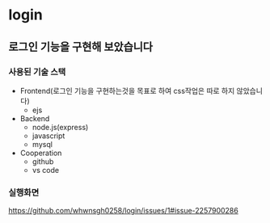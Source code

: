 # login

## 로그인 기능을 구현해 보았습니다

### 사용된 기술 스택
- Frontend(로그인 기능을 구현하는것을 목표로 하여 css작업은 따로 하지 않았습니다)
  - ejs
- Backend
  - node.js(express)
  - javascript
  - mysql
- Cooperation
  - github
  - vs code

### 실행화면
https://github.com/whwnsgh0258/login/issues/1#issue-2257900286
